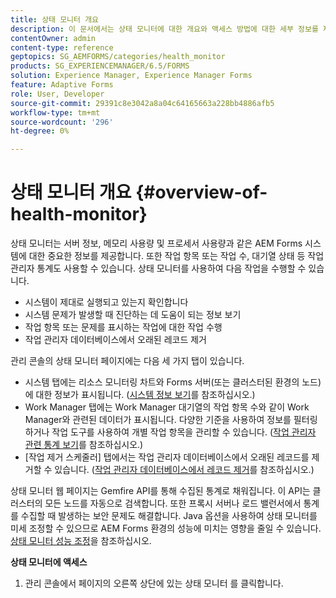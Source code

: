 ```yaml
---
title: 상태 모니터 개요
description: 이 문서에서는 상태 모니터에 대한 개요와 액세스 방법에 대한 세부 정보를 제공합니다.
contentOwner: admin
content-type: reference
geptopics: SG_AEMFORMS/categories/health_monitor
products: SG_EXPERIENCEMANAGER/6.5/FORMS
solution: Experience Manager, Experience Manager Forms
feature: Adaptive Forms
role: User, Developer
source-git-commit: 29391c8e3042a8a04c64165663a228bb4886afb5
workflow-type: tm+mt
source-wordcount: '296'
ht-degree: 0%

---
```


# 상태 모니터 개요 {#overview-of-health-monitor}

상태 모니터는 서버 정보, 메모리 사용량 및 프로세서 사용량과 같은 AEM Forms 시스템에 대한 중요한 정보를 제공합니다. 또한 작업 항목 또는 작업 수, 대기열 상태 등 작업 관리자 통계도 사용할 수 있습니다. 상태 모니터를 사용하여 다음 작업을 수행할 수 있습니다.

* 시스템이 제대로 실행되고 있는지 확인합니다
* 시스템 문제가 발생할 때 진단하는 데 도움이 되는 정보 보기
* 작업 항목 또는 문제를 표시하는 작업에 대한 작업 수행
* 작업 관리자 데이터베이스에서 오래된 레코드 제거

관리 콘솔의 상태 모니터 페이지에는 다음 세 가지 탭이 있습니다.

* 시스템 탭에는 리소스 모니터링 차트와 Forms 서버(또는 클러스터된 환경의 노드)에 대한 정보가 표시됩니다. ([시스템 정보 보기](/help/forms/using/admin-help/view-system-information.md#view-system-information)를 참조하십시오.)
* Work Manager 탭에는 Work Manager 대기열의 작업 항목 수와 같이 Work Manager와 관련된 데이터가 표시됩니다. 다양한 기준을 사용하여 정보를 필터링하거나 작업 도구를 사용하여 개별 작업 항목을 관리할 수 있습니다. ([작업 관리자 관련 통계 보기](/help/forms/using/admin-help/view-statistics-related-manager.md#view-statistics-related-to-work-manager)를 참조하십시오.)
* [작업 제거 스케줄러] 탭에서는 작업 관리자 데이터베이스에서 오래된 레코드를 제거할 수 있습니다. ([작업 관리자 데이터베이스에서 레코드 제거](/help/forms/using/admin-help/purge-records-job-manager-database.md#purge-records-from-the-job-manager-database)를 참조하십시오.)

상태 모니터 웹 페이지는 Gemfire API를 통해 수집된 통계로 채워집니다. 이 API는 클러스터의 모든 노드를 자동으로 검색합니다. 또한 프록시 서버나 로드 밸런서에서 통계를 수집할 때 발생하는 보안 문제도 해결합니다. Java 옵션을 사용하여 상태 모니터를 미세 조정할 수 있으므로 AEM Forms 환경의 성능에 미치는 영향을 줄일 수 있습니다. [상태 모니터 성능 조정](/help/forms/using/admin-help/fine-tuning-health-monitor-performance.md#fine-tuning-health-monitor-performance)을 참조하십시오.

**상태 모니터에 액세스**

1. 관리 콘솔에서 페이지의 오른쪽 상단에 있는 상태 모니터 를 클릭합니다.
